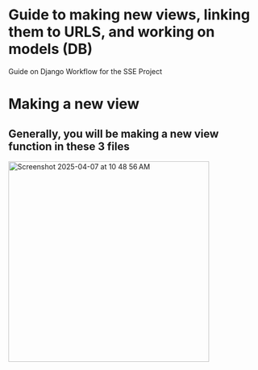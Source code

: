 # Guide to making new views, linking them to URLS, and working on models (DB)
Guide on Django Workflow for the SSE Project



# Making a new view

## Generally, you will be making a new view function in these 3 files

<img width="398" alt="Screenshot 2025-04-07 at 10 48 56 AM" src="https://github.com/user-attachments/assets/2b2618f3-5601-4120-811c-f3197321bfa0" />
